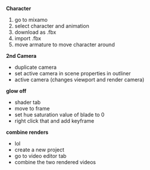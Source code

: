 **Character**
1. go to mixamo
2. select character and animation
3. download as .fbx
4. import .fbx
5. move armature to move character around

**2nd Camera**
- duplicate camera
- set active camera in scene properties in outliner
- active camera (changes viewport and render camera)

**glow off**
- shader tab
- move to frame
- set hue saturation value of blade to 0 
- right click that and add keyframe

**combine renders**
- lol
- create a new project
- go to video editor tab
- combine the two rendered videos
